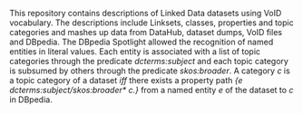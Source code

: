 This repository contains descriptions of Linked Data datasets using VoID vocabulary. The descriptions include Linksets, classes, properties and topic categories and mashes up data from DataHub, dataset dumps, VoID files and DBpedia. The DBpedia Spotlight allowed the recognition of named entities in literal values. Each entity is associated with a list of topic categories through the predicate _dcterms:subject_ and each topic category is subsumed by others through the predicate _skos:broader_. A category _c_ is a topic category of a dataset _iff_ there exists a property path _{e dcterms:subject/skos:broader* c.}_ from a named entity _e_ of the dataset to _c_ in DBpedia.
